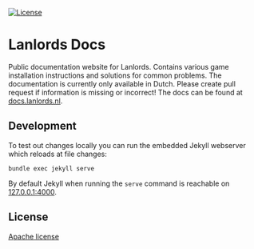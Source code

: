 [![License](https://img.shields.io/github/license/lanlords/docs.svg)](LICENSE.md)

# Lanlords Docs

Public documentation website for Lanlords. Contains various game installation instructions and solutions for common problems. The documentation is currently only available in Dutch. Please create pull request if information is missing or incorrect! The docs can be found at [docs.lanlords.nl](https://docs.lanlords.nl).

## Development

To test out changes locally you can run the embedded Jekyll webserver which reloads at file changes:
```
bundle exec jekyll serve
```
By default Jekyll when running the `serve` command is reachable on [127.0.0.1:4000](http://127.0.0.1:4000/).

## License

[Apache license](LICENSE.md)
